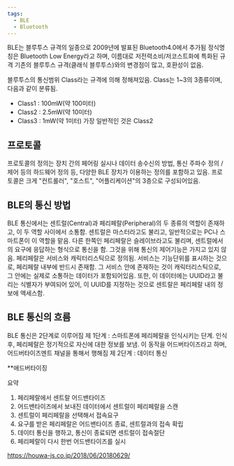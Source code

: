 ```yaml
---
tags:
  - BLE
  - Bluetooth
---
```


BLE는 블루투스 규격의 일종으로 2009년에 발표된 Bluetooth4.0에서 추가됨
정식명칭은 Bluetooth Low Energy라고 하며, 이름대로 저전력소비/저코스트화에 특화된 규격
기존의 블루투스 규격(클래식 블루투스)와의 변경점이 많고, 호환성이 없음.

블루투스의 통신범위
Class라는 규격에 의해 정해져있음.
Class는 1~3의 3종류이며, 다음과 같이 분류됨.
- Class1 : 100mW(약 100미터)
- Class2 : 2.5mW(약 10미터)
- Class3 : 1mW(약 1미터)
가장 일반적인 것은 Class2

## 프로토콜

프로토콜의 정의는 장치 간의 페어링 실시나 데이터 송수신의 방법, 통신 주파수 정의 / 제어 등의 하드웨어 정의 등, 다양한 BLE 장치가 이용하는 정의를 포함하고 있음. 프로토콜은 크게 "컨트롤러", "호스트", "어플리케이션"의 3층으로 구성되어있음.

## BLE의 통신 방법

BLE 통신에서는 센트럴(Central)과 페리페랄(Peripheral)의 두 종류의 역할이 존재하고, 이 두 역할 사이에서 소통함.
센트럴은 마스터라고도 불리고, 일반적으로는 PC나 스마트폰이 이 역할을 맡음. 
다른 한쪽인 페리페랄은 슬레이브라고도 불리며, 센트럴에서의 요구에 응답하는 형식으로 통신을 함. 그것을 위해 통신의 제어기능은 가지고 있지 않음. 페리페랄은 서비스와 캐릭터리스틱으로 정의됨. 서비스는 기능단위를 표시하는 것으로, 페리페랄 내부에 반드시 존재함. 그 서비스 안에 존재하는 것이 캐릭터리스틱으로, 그 안에는 실제로 소통하는 데이터가 포함되어있음.
또한, 이 데이터에는 UUID라고 불리는 식별자가 부여되어 있어, 이 UUID를 지정하는 것으로 센트랄은 페리페랄 내의 정보에 액세스함.

## BLE 통신의 흐름
BLE 통신은 2단계로 이루어짐
제 1단계 : 스마트폰에 페리페랄을 인식시키는 단계. 인식 후, 페리페랄은 정기적으로  자신에 대한 정보를 보냄. 이 동작을 어드버타이즈라고 하며, 어드버타이즈멘트 채널을 통해서 행해짐
제 2단계 : 데이터 통신

**애드버타이징


요약
1. 페리페랄에서 센트랄 어드밴타이즈
2. 어드밴타이즈에서 보내진 데이터에서 센트럴이 페리페랄을 스캔
3. 센트럴이 페리페랄을 선택해서 접속요구
4. 요구를 받은 페리페랄은 어드밴타이즈 종료, 센트럴과의 접속 확립
5. 데이터 통신을 행하고, 통신이 종료되면 센트럴이 접속절단
6. 페리페랄이 다시 한번 어드밴타이즈를 실시


https://houwa-js.co.jp/2018/06/20180629/
